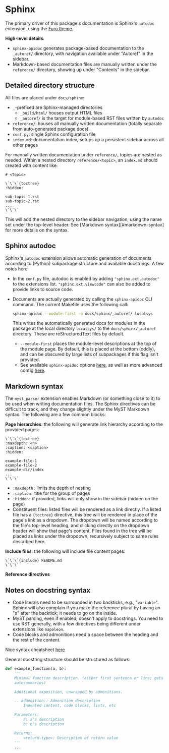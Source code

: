 # Sphinx
The primary driver of this package's documentation is Sphinx's `autodoc` extension,
using the [Furo theme][1]. 

**High-level details**:

- `sphinx-apidoc` generates package-based documentation to the `_autoref/` directory,
  with navigation available under "Autoref" in the sidebar.
- Markdown-based documentation files are manually written under the `reference/`
  directory, showing up under "Contents" in the sidebar.

## Detailed directory structure
All files are placed under `docs/sphinx`: 

- `_`-prefixed are Sphinx-managed directories
    * `_build/html/` houses output HTML files
    * `_autoref/` is the target for module-based RST files written by `autodoc`
- `reference/`: houses all manually written documentation (totally separate from
  auto-generated package docs)
- `conf.py`: single Sphinx configuration file
- `index.md`: documentation index, setups up a persistent sidebar across all other pages

For manually written documentation under `reference/`, topics are nested as needed. Within
a nested directory `reference/<topic>`, an `index.md` should created with content like:

```
# <Topic>

\`\`\`{toctree}
:hidden:

sub-topic-1.rst
sub-topic-2.rst
...
\`\`\`
```

This will add the nested directory to the sidebar navigation, using the name set under the
top-level header. See [Markdown syntax][#markdown-syntax] for more details on the syntax.

## Sphinx autodoc
Sphinx's `autodoc` extension allows automatic generation of documents according to
(Python) subpackage structure and available docstrings. A few notes here:

- In the `conf.py` file, autodoc is enabled by adding `"sphinx.ext.autodoc"` to
  the extensions list. `"sphinx.ext.viewcode"` can also be added to provide
  links to source code.
- Documents are actually generated by calling the `sphinx-apidoc` CLI command. The
  current Makefile uses the following call:

  ```sh
  sphinx-apidoc --module-first -o docs/sphinx/_autoref/ localsys
  ```

  This writes the automatically generated docs for modules in the package at the
  local directory `localsys/` to the `docs/sphinx/_autoref` directory. These are
  reStructuredText files by default.
    * `--module-first` places the module-level descriptions at the top of the module page.
      By default, this is placed at the bottom (oddly), and can be obscured by large lists
      of subpackages if this flag isn't provided.
    * See available `sphinx-apidoc` options [here][2], as well as more advanced config
      [here][3].


## Markdown syntax
The `myst_parser` extension enables Markdown (or something close to it) to be used when
writing documentation files. The Sphinx directives can be difficult to track, and
they change slightly under the MyST Markdown syntax. The following are a few common
blocks:

**Page hierarchies**: the following will generate link hierarchy according to the provided
pages:

```
\`\`\`{toctree}
:maxdepth: <n>
:caption: <caption>
:hidden:

example-file-1
example-file-2
example-dir/index
...
\`\`\`
```

- `:maxdepth:` limits the depth of nesting
- `:caption:` title for the group of pages
- `:hidden:` if provided, links will only show in the sidebar (hidden on the page)
- Constituent files: listed files will be rendered as a link directly. If a listed file
  has a `{toctree}` directive, this tree will be rendered in place of the page's link as a
  dropdown. The dropdown will be named according to the file's top-level heading, and
  clicking directly on the dropdown header will show that page's content. Files found in
  the tree will be placed as links under the dropdown, recursively subject to same rules
  described here.

**Include files**: the following will include file content
pages:

```
\`\`\`{include} README.md
\`\`\`
```

**Reference directives**


## Notes on docstring syntax
- Code literals need to be surrounded in two backticks, e.g., "``variable``". Sphinx will
  also complain if you make the reference plural by having an "s" after the backtick; it
  needs to go on the inside.
- MyST parsing, even if enabled, doesn't apply to docstrings. You need to use RST
  generally, with a few directives being different under extensions like `napoleon`.
- Code blocks and admonitions need a space between the heading and the rest of the
  content.

Nice syntax cheatsheet [here][4]

General docstring structure should be structured as follows:

```python
def example_function(a, b):
    '''
    Minimal function description. (either first sentence or line; gets used in
    autosummaries)

    Additional exposition, unwrapped by admonitions.

    .. admonition:: Admonition description
        Indented content, code blocks, lists, etc

    Parameters:
        a: a's description
        b: b's description

    Returns:
        <return-type>: Description of return value
    '''
    ...
```


[1]: https://pradyunsg.me/furo/
[2]: https://www.sphinx-doc.org/en/master/man/sphinx-apidoc.html
[3]: https://www.sphinx-doc.org/en/master/usage/extensions/autodoc.html#
[4]: https://sphinx-tutorial.readthedocs.io/cheatsheet/
